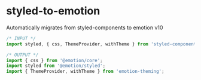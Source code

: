 # styled-to-emotion

Automatically migrates from styled-components to emotion v10

```jsx
/* INPUT */
import styled, { css, ThemeProvider, withTheme } from 'styled-components';

/* OUTPUT */
import { css } from '@emotion/core';
import styled from '@emotion/styled';
import { ThemeProvider, withTheme } from 'emotion-theming';
```
